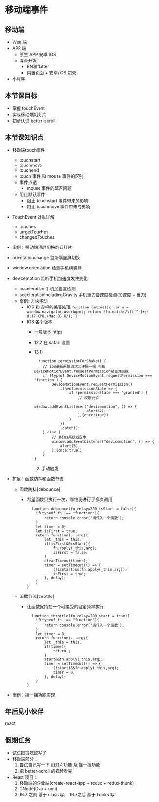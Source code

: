 # 移动端事件
## 移动端
- Web 端
- APP 端
  - 原生 APP  安卓 IOS
  - 混合开发
    - RN和flutter
    - 内置页面 + 安卓/IOS 包壳
- 小程序

## 本节课目标
- 掌握 touchEvent
- 实现移动端幻灯片
- 初步认识 better-scroll

## 本节课知识点
- 移动端touch事件 
  - touchstart
  - touchmove
  - touchend
  - touch 事件 和 mouse 事件的区别
  - 事件点透
    - mouse 事件的延迟问题
  - 阻止默认事件
    - 阻止 touchstart 事件带来的影响
    - 阻止 touchmove 事件带来的影响
- TouchEvent 对象详解
  - touches
  - targetTouches
  - changedTouches
- 案例：移动端滑屏切换的幻灯片

- orientationchange 监听横竖屏切换
- window.orientation 检测手机横竖屏
- devicemotion 监听手机加速度发生变化
  - acceleration 手机加速度检测
  - accelerationIncludingGravity 手机重力加速度检测(加速度 + 重力)
  - 案例: 方块移动
    - IOS 和 安卓的兼容处理
    `
      function getIos(){
          var u = window.navigator.userAgent;
          return !!u.match(/\(i[^;]+;( U;)? CPU.+Mac OS X/);
      }
    `
    - IOS 各个版本
      - 一般版本 https
      - 12.2 在 safari 设置
      - 13
        1)

        ```
          function permissionForShake() {
            // ios最新系统请求允许摇一摇 判断DeviceMotionEvent.requestPermission是否为函数
            if (typeof DeviceMotionEvent.requestPermission === 'function') {
                DeviceMotionEvent.requestPermission()
                    .then(permissionState => {
                        if (permissionState === 'granted') {
                            // 权限允许
                            window.addEventListener("devicemotion", () => {
                                alert(2);
                            },{once:true})
                        }
                    })
                    .catch();
            } else {
                // 非ios系统或安卓
                window.addEventListener("devicemotion", () => {
                    alert(3);
                },{once:true})
            }
        }
        ```

        2) 手动触发

- 扩展：函数防抖和函数节流
  - 函数防抖[debounce]
    - 希望函数只执行一次，哪怕我进行了多次调用

      ```
        function debounce(fn,delay=200,isStart = false){
          if(typeof fn !== "function"){
              return console.error("请传入一个函数");
          }
          let timer = 0;
          let isFirst = true;
          return function(...arg){
              let _this = this;
              if(isFirst&&isStart){
                  fn.apply(_this,arg);
                  isFirst = false;
              }
              clearTimeout(timer);
              timer = setTimeout(() => {
                  (!isStart)&&(fn.apply(_this,arg));  
                  isFirst = true; 
              }, delay);
          }
      }
      ```

  - 函数节流[throttle]
    - 让函数保持在一个可接受的固定频率执行

      ```
        function throttle(fn,delay=200,start = true){
          if(typeof fn !== "function"){
              return console.error("请传入一个函数");
          }
          let timer = 0;
          return function(...arg){
              let _this = this;
              if(timer){
                  return ;
              }
              start&&fn.apply(_this,arg); 
              timer = setTimeout(() => {
                  (!start)&&fn.apply(_this,arg); 
                  timer = 0;
              }, delay);
          }
      }
      ```
      
- 案例：摇一摇功能实现


## 年后见小伙伴
react 

## 假期任务
- 试试把贪吃蛇写了
- 移动端部分：
    1. 尝试自己写一下 幻灯片功能 及 摇一摇功能
    2. 把 better-scroll 的视频看完
- React 项目：
    1. 移动端的企业站(create-react-app + redux + redux-thunk)
    2. CNode(Dva + umi)    
    3.
         16.7 之前 基于 class 写，
         16.7之后 基于 hooks 写





 




